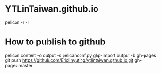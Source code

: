 # YTLinTaiwan.github.io

pelican -r -l

# How to publish to github
pelican content -o output -s pelicanconf.py
ghp-import output -b gh-pages  
git push https://github.com/Ericlinyuting/ytlintaiwan.github.io.git gh-pages:master
